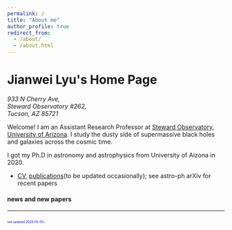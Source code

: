 ```yaml
---
permalink: /
title: "About me"
author_profile: true
redirect_from: 
  - /about/
  - /about.html
---
```


# Jianwei Lyu's Home Page

<address>
   933 N Cherry Ave, <br />Steward Observatory #262, <br /> Tucson, AZ 85721
</address>



Welcome! I am an Assistant Research Professor at [Steward Observatory](https://www.as.arizona.edu/), [University of Arizona](https://www.arizona.edu/). I study the dusty side of supermassive black holes and galaxies across the cosmic time. 

I got my Ph.D in astronomy and astrophysics from University of Aizona in 2020.

 * [CV](), [publications]()(to be updated occasionally); see astro-ph arXiv for recent papers

#### news and new papers



***

<span style="color:blue; font-size:0.5em;">last updated 2024-05-05</span>.
